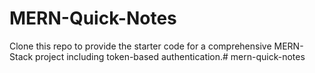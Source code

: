 # MERN-Quick-Notes

Clone this repo to provide the starter code for a comprehensive MERN-Stack project including token-based authentication.# mern-quick-notes
